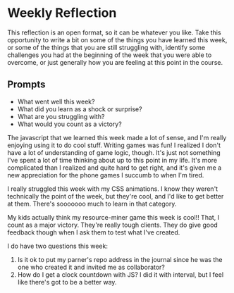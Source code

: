 # Weekly Reflection
This reflection is an open format, so it can be whatever you like. Take this opportunity to write a bit on some of the things you have learned this week, or some of the things that you are still struggling with, identify some challenges you had at the beginning of the week that you were able to overcome, or just generally how you are feeling at this point in the course.

## Prompts
- What went well this week?
- What did you learn as a shock or surprise?
- What are you struggling with?
- What would you count as a victory?

The javascript that we learned this week made a lot of sense, and I'm really enjoying using it to do cool stuff. Writing games was fun! I realized I don't have a lot of understanding of game logic, though. It's just not something I've spent a lot of time thinking about up to this point in my life. It's more complicated than I realized and quite hard to get right, and it's given me a new appreciation for the phone games I succumb to when I'm tired. 

I really struggled this week with my CSS animations. I know they weren't technically the point of the week, but they're cool, and I'd like to get better at them. There's sooooooo much to learn in that category. 

My kids actually think my resource-miner game this week is cool!! That, I count as a major victory. They're really tough clients. They do give good feedback though when I ask them to test what I've created. 

I do have two questions this week:
1. Is it ok to put my parner's repo address in the journal since he was the one who created it and invited me as collaborator? 
2. How do I get a clock countdown with JS? I did it with interval, but I feel like there's got to be a better way. 